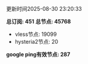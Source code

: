 更新时间2025-08-30 23:20:33

**总订阅: 451**
**总节点: 45768**
- vless节点: 19099
- hysteria2节点: 20

**google ping有效节点: 287**
